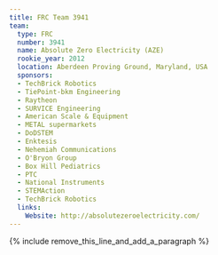 ```yaml
---
title: FRC Team 3941
team:
  type: FRC
  number: 3941
  name: Absolute Zero Electricity (AZE)
  rookie_year: 2012
  location: Aberdeen Proving Ground, Maryland, USA
  sponsors:
  - TechBrick Robotics
  - TiePoint-bkm Engineering
  - Raytheon
  - SURVICE Engineering
  - American Scale & Equipment
  - METAL supermarkets
  - DoDSTEM
  - Enktesis
  - Nehemiah Communications
  - O'Bryon Group
  - Box Hill Pediatrics
  - PTC
  - National Instruments
  - STEMAction
  - TechBrick Robotics
  links:
    Website: http://absolutezeroelectricity.com/
---
```


{% include remove_this_line_and_add_a_paragraph %}